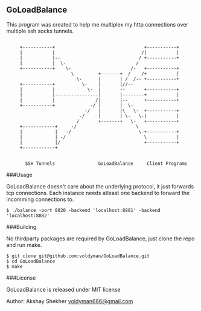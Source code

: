 GoLoadBalance
------------

This program was created to help me multiplex my http connections over multiple ssh socks tunnels.

```
         
     +-----------+                                 +-----------+
     |           |                                /|           |
     |           |--                             / +-----------+
     |           |  \-                          /
     +-----------+    \-                      /-   +-----------+
                        \-        +-------+  /    /+           |
                          \-      |       | /  /-- +-----------+
     +-----------+          \-    |       |//--
     |           |            \-  |       --       +-----------+
     |           |----------------|       |--------+           |
     |           |               /|       |--      +-----------+
     +-----------+             -/ |       |  \-
                             -/   |       |\   \-  +-----------+
                           -/     |       | \-   \-|           |
                          /       +-------+   \-   +-----------+
     +------------+     -/                      \
     |            |   -/                         \-+-----------+
     |            | -/                             \           |
     |            |/                               +-----------+
     +------------+ 
                                  
                                  
       SSH Tunnels                GoLoadBalance     Client Programs
```

###Usage

GoLoadBalance doesn't care about the underlying protocol, it just forwards tcp connections. Each instance needs atleast one backend to forward the incomming connections to.

```
$ ./balance -port 8020 -backend 'localhost:8881' -backend 'localhost:8882'
```

###Building

No thirdparty packages are required by GoLoadBalance, just clone the repo and run make.

```
$ git clone git@github.com:voldyman/GoLoadBalance.git
$ cd GoLoadBalance
$ make
```

###License

GoLoadBalance is released under MIT license

Author: Akshay Shekher <voldyman666@gmail.com>